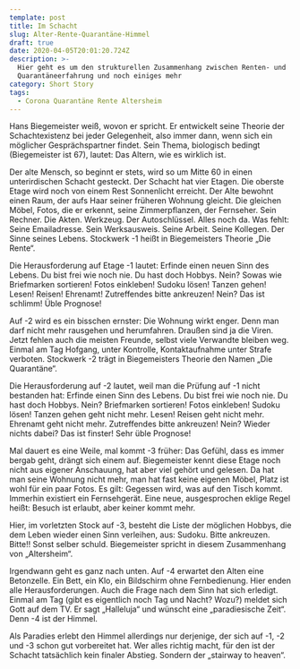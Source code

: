 ```yaml
---
template: post
title: Im Schacht
slug: Alter-Rente-Quarantäne-Himmel
draft: true
date: 2020-04-05T20:01:20.724Z
description: >-
  Hier geht es um den strukturellen Zusammenhang zwischen Renten- und
  Quarantäneerfahrung und noch einiges mehr
category: Short Story
tags:
  - Corona Quarantäne Rente Altersheim
---
```



Hans Biegemeister weiß, wovon er spricht. Er entwickelt seine Theorie der Schachtexistenz bei jeder Gelegenheit, also immer dann, wenn sich ein möglicher Gesprächspartner findet. Sein Thema, biologisch bedingt (Biegemeister ist 67), lautet: Das Altern, wie es wirklich ist.



Der alte Mensch, so beginnt er stets, wird so um Mitte 60 in einen unterirdischen Schacht gesteckt. Der Schacht hat vier Etagen. Die oberste Etage wird noch von einem Rest Sonnenlicht erreicht. Der Alte bewohnt einen Raum, der aufs Haar seiner früheren Wohnung gleicht. Die gleichen Möbel, Fotos, die er erkennt, seine Zimmerpflanzen, der Fernseher. Sein Rechner. Die Akten. Werkzeug. Der Autoschlüssel. Alles noch da. Was fehlt: Seine Emailadresse. Sein Werksausweis. Seine Arbeit. Seine Kollegen. Der Sinne seines Lebens. Stockwerk -1 heißt in Biegemeisters Theorie „Die Rente“.



Die Herausforderung auf Etage -1 lautet: Erfinde einen neuen Sinn des Lebens. Du bist frei wie noch nie. Du hast doch Hobbys. Nein? Sowas wie Briefmarken sortieren! Fotos einkleben! Sudoku lösen! Tanzen gehen! Lesen! Reisen! Ehrenamt! Zutreffendes bitte ankreuzen! Nein? Das ist schlimm! Üble Prognose!



Auf -2 wird es ein bisschen ernster: Die Wohnung wirkt enger. Denn man darf nicht mehr rausgehen und herumfahren. Draußen sind ja die Viren. Jetzt fehlen auch die meisten Freunde, selbst viele Verwandte bleiben weg. Einmal am Tag Hofgang, unter Kontrolle, Kontaktaufnahme unter Strafe verboten. Stockwerk -2 trägt in Biegemeisters Theorie den Namen „Die Quarantäne“.



Die Herausforderung auf -2 lautet, weil man die Prüfung auf -1 nicht bestanden hat: Erfinde einen Sinn des Lebens. Du bist frei wie noch nie. Du hast doch Hobbys. Nein? Briefmarken sortieren! Fotos einkleben! Sudoku lösen! Tanzen gehen geht nicht mehr. Lesen! Reisen geht nicht mehr. Ehrenamt geht nicht mehr. Zutreffendes bitte ankreuzen! Nein? Wieder nichts dabei? Das ist finster! Sehr üble Prognose!



Mal dauert es eine Weile, mal kommt -3 früher: Das Gefühl, dass es immer bergab geht, drängt sich einem auf. Biegemeister kennt diese Etage noch nicht aus eigener Anschauung, hat aber viel gehört und gelesen. Da hat man seine Wohnung nicht mehr, man hat fast keine eigenen Möbel, Platz ist wohl für ein paar Fotos.  Es gilt: Gegessen wird, was auf den Tisch kommt. Immerhin existiert ein Fernsehgerät. Eine neue, ausgesprochen eklige Regel heißt: Besuch ist erlaubt, aber keiner kommt mehr. 



Hier, im vorletzten Stock auf -3, besteht die Liste der möglichen Hobbys, die dem Leben wieder einen Sinn verleihen, aus: Sudoku. Bitte ankreuzen. Bitte!! Sonst selber schuld. Biegemeister spricht in diesem Zusammenhang von „Altersheim“.



Irgendwann geht es ganz nach unten. Auf -4 erwartet den Alten eine Betonzelle. Ein Bett, ein Klo, ein Bildschirm ohne Fernbedienung. Hier enden alle Herausforderungen. Auch die Frage nach dem Sinn hat sich erledigt. Einmal am Tag (gibt es eigentlich noch Tag und Nacht? Wozu?) meldet sich Gott auf dem TV. Er sagt „Halleluja“ und wünscht eine „paradiesische Zeit“. Denn -4 ist der Himmel.



Als Paradies erlebt den Himmel allerdings nur derjenige, der sich auf -1, -2 und -3 schon gut vorbereitet hat. Wer alles richtig macht, für den ist der Schacht tatsächlich kein finaler Abstieg. Sondern der „stairway to heaven“.